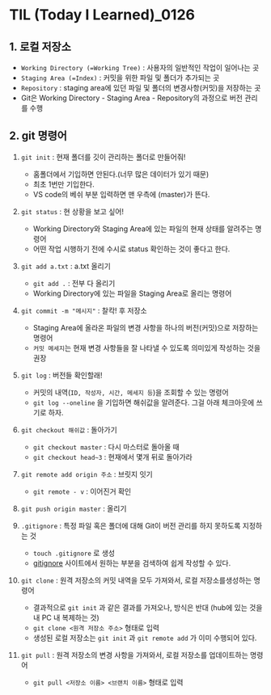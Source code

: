 # TIL (Today I Learned)_0126



## 1. 로컬 저장소

- `Working Directory (=Working Tree)` : 사용자의 일반적인 작업이 일어나는 곳
- `Staging Area (=Index)` : 커밋을 위한 파일 및 폴더가 추가되는 곳
- `Repository` : staging area에 있던 파일 및 폴더의 변경사항(커밋)을 저장하는 곳
- Git은 Working Directory - Staging Area - Repository의 과정으로 버전 관리를 수행



## 2. git 명령어

1. `git init` : 현재 폴더를 깃이 관리하는 폴더로 만들어줘!
   - 홈폴더에서 기입하면 안된다.(너무 많은 데이터가 있기 때문)
   - 최초 1번만 기입한다.
   - VS code의 베쉬 부분 입력하면 맨 우측에 (master)가 뜬다.
2. `git status` : 현 상황을 보고 싶어!
   - Working Directory와 Staging Area에 있는 파일의 현재 상태를 알려주는 명령어
   - 어떤 작업 시행하기 전에 수시로 status 확인하는 것이 좋다고 한다.
3. `git add a.txt` : a.txt 올리기
   - `git add .` : 전부 다 올리기
   - Working Directory에 있는 파일을 Staging Area로 올리는 명령어

4. `git commit -m "메시지"` : 찰칵! 후 저장소
   - Staging Area에 올라온 파일의 변경 사항을 하나의 버전(커밋)으로 저장하는 명령어
   - ``커밋 메세지``는 현재 변경 사항들을 잘 나타낼 수 있도록 의미있게 작성하는 것을 권장
5. `git log` : 버전들 확인할래!
   - 커밋의 내역(`ID, 작성자, 시간, 메세지 등`)을 조회할 수 있는 명령어
   - `git log --oneline` 을 기입하면 해쉬값을 알려준다. 그걸 아래 체크아웃에 쓰기로 하자.
6. `git checkout 해쉬값` : 돌아가기
   - `git checkout master` : 다시 마스터로 돌아올 때
   - `git checkout head~3` : 현재에서 몇개 뒤로 돌아가라
7. `git remote add origin 주소` : 브릿지 잇기
   - `git remote - v` : 이어진거 확인
8. `git push origin master` : 올리기
9. `.gitignore` : 특정 파일 혹은 폴더에 대해 Git이 버전 관리를 하지 못하도록 지정하는 것
   - `touch .gitignore` 로 생성
   - [gitignore](https://gitignore.io/) 사이트에서 원하는 부분을 검색하여 쉽게 작성할 수 있다.
10. `git clone` : 원격 저장소의 커밋 내역을 모두 가져와서, 로컬 저장소를생성하는 명령어
    - 결과적으로 `git init` 과 같은 결과를 가져오나, 방식은 반대 (hub에 있는 것을 내 PC 내 복제하는 것)
    - `git clone <원격 저장소 주소>` 형태로 입력
    - 생성된 로컬 저장소는 `git init` 과 `git remote add` 가 이미 수행되어 있다.
11. `git pull` : 원격 저장소의 변경 사항을 가져와서, 로컬 저장소를 업데이트하는 명령어
    - `git pull <저장소 이름> <브랜치 이름>` 형태로 입력
